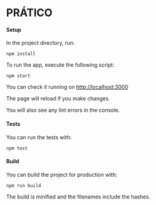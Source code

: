 # PRÁTICO

#### Setup
In the project directory, run:
```shell
npm install
```

To run the app, execute the following script:
```shell
npm start
```

You can check it running on [http://localhost:3000](http://localhost:3000)

The page will reload if you make changes.

You will also see any lint errors in the console.

#### Tests
You can run the tests with:
```shell
npm test
```

#### Build
You can build the project for production with:
```shell
npm run build
```

The build is minified and the filenames include the hashes.